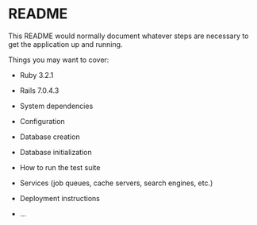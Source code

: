 # README

This README would normally document whatever steps are necessary to get the
application up and running.

Things you may want to cover:

* Ruby 3.2.1

* Rails 7.0.4.3

* System dependencies

* Configuration

* Database creation

* Database initialization

* How to run the test suite

* Services (job queues, cache servers, search engines, etc.)

* Deployment instructions

* ...
